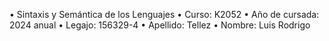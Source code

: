 • Sintaxis y Semántica de los Lenguajes
• Curso: K2052
• Año de cursada: 2024 anual
• Legajo: 156329-4
• Apellido: Tellez
• Nombre: Luis Rodrigo
